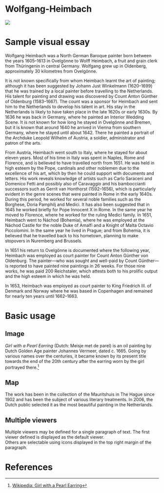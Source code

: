 # Wolfgang-Heimbach

<a href="https://juncture-digital.org"><img src="https://juncture-digital.org/images/ve-button.png"></a>

<param ve-config 
       title="Girl with a Pearl Earring"
       author="JSTOR Labs team"
       banner="https://iiif.juncture-digital.org/banner/?url=https://upload.wikimedia.org/wikipedia/commons/4/47/Bartholomeus_Johannes_van_Hove%2C_Het_Mauritshuis_te_Den_Haag.jpg" 
       layout="vertical">

<!-- Entities discussed throughout the essay are typically defined before the essay text and
     are thus available in all text.  Entity identifiers (QIDs) can be found in either
     Wikipedia or Wikidata (https://www.wikidata.org)> -->
<param ve-entity eid="Q185372"> <!-- Girl with a Pearl Earring painting -->
<param ve-entity eid="Q41264"> <!-- Johannes Vermeer -->
<param ve-entity eid="Q221092"> <!-- Mauritshuis -->
<param ve-entity eid="Q36600"> <!-- The Hague -->

# Sample visual essay

Wolfgang Heimbach was a North German Baroque painter born between the years 1605–1613 in Ovelgönne to Wolff Heimbach, a fruit and grain clerk from Thüringenin in central Germany. Wolfgang grew up in Oldenberg, approximately 30 kilometres from Ovelgönne.

It is not known specifically from whom Heimbach learnt the art of painting; although it has been suggested by Johann Just Winkelmann (1620–1699) that he was trained by a local painter before travelling to the Netherlands. His talent for painting and drawing was discovered by Count Anton Günther of Oldenburg (1583–1667). The count was a sponsor for Heimbach and sent him to the Netherlands to develop his talent in art. His stay in the Netherlands is likely to have taken place in the late 1620s or early 1630s. By 1636 he was back in Germany, where he painted an Interior Wedding Scene. It is not known for how long he stayed in Ovelgönne and Bremen, but it is known that around 1640 he arrived in Vienna from southern Germany, where he stayed until about 1642. There he painted a portrait of the Archduke Leopold Wilhelm of Austria, a soldier, administrator and patron of the arts.

From Austria, Heimbach went south to Italy, where he stayed for about eleven years. Most of his time in Italy was spent in Naples, Rome and Florence, and is believed to have travelled north from 1651. He was held in high esteem by the Pope, cardinals and other noblemen due to the excellence of his art, which by then he could support with documents and letters. His work reveals knowledge of artists such as Carlo Saraceni and Domenico Fetti and possibly also of Caravaggio and his bamboccianti successors such as Gerrit van Honthorst (1592–1656), which is particularly evident in the genre scenes that were painted in Rome in the early 1640s. During this period, he worked for several noble families such as the Borghese, Doria Pamphilj and Medici. It has also been suggested that in 1645 he worked briefly for Pope Innocent X in Rome. In the same year he moved to Florence, where he worked for the ruling Medici family. In 1651, Heimbach went to Náchod (Bohemia), where he was employed at the Náchod Castle for the noble Duke of Amalfi and a Knight of Malta Octavio Piccolomini. In the same year he lived in Prague; and from Bohemia, it is believed that he travelled back to his hometown, planning to make stopovers in Nuremberg and Brussels.

In 1651 his return to Ovelgönne is documented where the following year, Heimbach was employed as court painter for Count Anton Günther von Oldenburg. The painter—who was sought and well-paid by Count Günther—is reported to have painted nine paintings in 26 weeks. For those nine works, he was paid 200 Reichstaler, which attests both to his prolific output and the high esteem in which he was held.
 
In 1653, Heimbach was employed as court painter to King Friedrich III. of Denmark and Norway where he was based in Copenhagen and remained for nearly ten years until 1662–1663.

<param ve-image 
       manifest="https://iiif.juncture-digital.org/manifest/6dd738aed85597cac540ad31dd5818e86ef7f2918c7b43a9eb3123d5538e6e4c">

# Basic usage

## Image

_Girl with a Pearl Earring_ (Dutch: Meisje met de parel) is an oil painting by Dutch Golden Age painter Johannes Vermeer, 
dated c. 1665. Going by various names over the centuries, it became known by its present title towards the end of the 
20th century after the earring worn by the girl portrayed there.[^1]
<param ve-image 
       label="Girl with a Pearl Earring" 
       description="painting by Johannes Vermeer" 
       license="public domain" 
       url="https://upload.wikimedia.org/wikipedia/commons/0/0f/1665_Girl_with_a_Pearl_Earring.jpg">

## Map

The work has been in the collection of the Mauritshuis in The Hague since 1902 and has been the subject of various 
literary treatments. In 2006, the Dutch public selected it as the most beautiful painting in the Netherlands.
<param ve-map center="Q36600" zoom="11" prefer-geojson>

## Multiple viewers

Multiple viewers may be defined for a single paragraph of text.  The first viewer defined is displayed as the default viewer.  
Others are selectable using icons displayed in the top right margin of the paragraph.
<param ve-image 
       manifest="https://iiif.juncture-digital.org/manifest/6dd738aed85597cac540ad31dd5818e86ef7f2918c7b43a9eb3123d5538e6e4c">
<param ve-map center="Q36600" zoom="11">

# References

[^1]: [Wikipedia: Girl with a Pearl Earring](https://en.wikipedia.org/wiki/Girl_with_a_Pearl_Earring)
